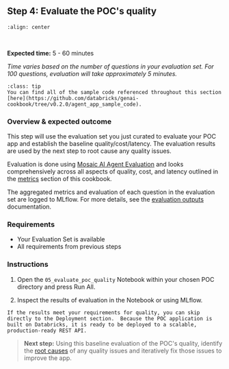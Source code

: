 ## **Step 4:** Evaluate the POC's quality

```{image} ../images/5-hands-on/workflow_baseline.png
:align: center
```

<br/>

**Expected time:** 5 - 60 minutes

*Time varies based on the number of questions in your evaluation set.  For 100 questions, evaluation will take approximately 5 minutes.*

```{admonition} [Code Repository](https://github.com/databricks/genai-cookbook/tree/v0.2.0/agent_app_sample_code)
:class: tip
You can find all of the sample code referenced throughout this section [here](https://github.com/databricks/genai-cookbook/tree/v0.2.0/agent_app_sample_code).
```

### **Overview & expected outcome**

This step will use the evaluation set you just curated to evaluate your POC app and establish the baseline quality/cost/latency.  The evaluation results are used by the next step to root cause any quality issues.

Evaluation is done using [Mosaic AI Agent Evaluation](https://docs.databricks.com/generative-ai/agent-evaluation/index.html) and looks comprehensively across all aspects of quality, cost, and latency outlined in the [metrics](./4-evaluation-metrics.md) section of this cookbook.  

The aggregated metrics and evaluation of each question in the evaluation set are logged to MLflow.  For more details, see the [evaluation outputs](https://docs.databricks.com/generative-ai/agent-evaluation/evaluate-agent.html#evaluation-outputs) documentation.

### **Requirements**

- Your Evaluation Set is available
- All requirements from previous steps

### **Instructions**

1. Open the `05_evaluate_poc_quality` Notebook within your chosen POC directory and press Run All.

2. Inspect the results of evaluation in the Notebook or using MLflow.

```{note}
If the results meet your requirements for quality, you can skip directly to the Deployment section.  Because the POC application is built on Databricks, it is ready to be deployed to a scalable, production-ready REST API.
```

> **Next step:** Using this baseline evaluation of the POC's quality, identify the [root causes](./5-hands-on-improve-quality.md) of any quality issues and iteratively fix those issues to improve the app.

